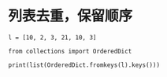 # 列表去重，保留顺序
```
l = [10, 2, 3, 21, 10, 3]

from collections import OrderedDict

print(list(OrderedDict.fromkeys(l).keys()))
```
